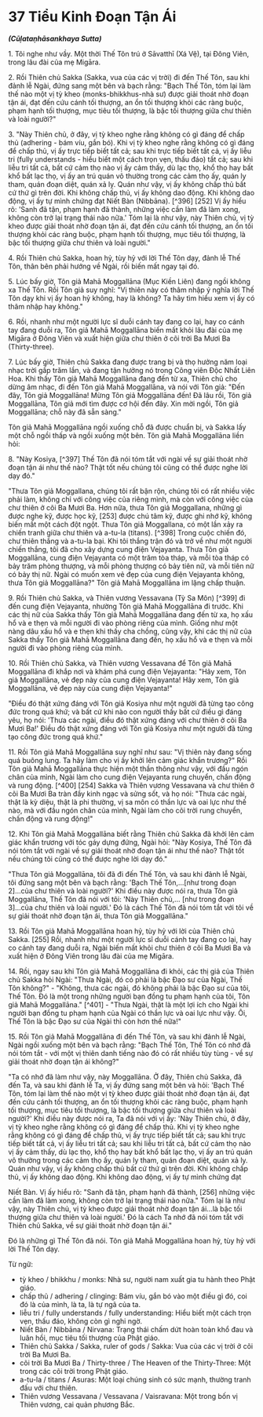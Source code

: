 # 37 Tiểu Kinh Đoạn Tận Ái
***(Cūḷataṇhāsankhaya Sutta)***

1\.  Tôi nghe như vầy. Một thời Thế Tôn trú ở Sāvatthī (Xá Vệ), tại Đông Viên, trong lâu đài của mẹ Migāra.

2\.  Rồi Thiên chủ Sakka (Sakka, vua của các vị trời) đi đến Thế Tôn, sau khi đảnh lễ Ngài, đứng sang một bên và bạch rằng: "Bạch Thế Tôn, tóm lại làm thế nào một vị tỳ kheo (monks-bhikkhus-nhà sư) được giải thoát nhờ đoạn tận ái, đạt đến cứu cánh tối thượng, an ổn tối thượng khỏi các ràng buộc, phạm hạnh tối thượng, mục tiêu tối thượng, là bậc tối thượng giữa chư thiên và loài người?"

3\.  "Này Thiên chủ, ở đây, vị tỳ kheo nghe rằng không có gì đáng để chấp thủ (adhering - bám víu, gắn bó). Khi vị tỳ kheo nghe rằng không có gì đáng để chấp thủ, vị ấy trực tiếp biết tất cả; sau khi trực tiếp biết tất cả, vị ấy liễu tri (fully understands - hiểu biết một cách trọn vẹn, thấu đáo) tất cả; sau khi liễu tri tất cả, bất cứ cảm thọ nào vị ấy cảm thấy, dù lạc thọ, khổ thọ hay bất khổ bất lạc thọ, vị ấy an trú quán vô thường trong các cảm thọ ấy, quán ly tham, quán đoạn diệt, quán xả ly. Quán như vậy, vị ấy không chấp thủ bất cứ thứ gì trên đời. Khi không chấp thủ, vị ấy không dao động. Khi không dao động, vị ấy tự mình chứng đạt Niết Bàn (Nibbāna). [^396] [252] Vị ấy hiểu rõ: 'Sanh đã tận, phạm hạnh đã thành, những việc cần làm đã làm xong, không còn trở lại trạng thái nào nữa.' Tóm lại là như vậy, này Thiên chủ, vị tỳ kheo được giải thoát nhờ đoạn tận ái, đạt đến cứu cánh tối thượng, an ổn tối thượng khỏi các ràng buộc, phạm hạnh tối thượng, mục tiêu tối thượng, là bậc tối thượng giữa chư thiên và loài người."

4\.  Rồi Thiên chủ Sakka, hoan hỷ, tùy hỷ với lời Thế Tôn dạy, đảnh lễ Thế Tôn, thân bên phải hướng về Ngài, rồi biến mất ngay tại đó.

5\.  Lúc bấy giờ, Tôn giả Mahā Moggallāna (Mục Kiền Liên) đang ngồi không xa Thế Tôn. Rồi Tôn giả suy nghĩ: "Vị thiên này có thâm nhập ý nghĩa lời Thế Tôn dạy khi vị ấy hoan hỷ không, hay là không? Ta hãy tìm hiểu xem vị ấy có thâm nhập hay không."

6\.  Rồi, nhanh như một người lực sĩ duỗi cánh tay đang co lại, hay co cánh tay đang duỗi ra, Tôn giả Mahā Moggallāna biến mất khỏi lâu đài của mẹ Migāra ở Đông Viên và xuất hiện giữa chư thiên ở cõi trời Ba Mươi Ba (Thirty-three).

7\.  Lúc bấy giờ, Thiên chủ Sakka đang được trang bị và thọ hưởng năm loại nhạc trời gấp trăm lần, và đang tận hưởng nó trong Công viên Độc Nhất Liên Hoa. Khi thấy Tôn giả Mahā Moggallāna đang đến từ xa, Thiên chủ cho dừng âm nhạc, đi đến Tôn giả Mahā Moggallāna, và nói với Tôn giả: "Đến đây, Tôn giả Moggallāna! Mừng Tôn giả Moggallāna đến! Đã lâu rồi, Tôn giả Moggallāna, Tôn giả mới tìm được cơ hội đến đây. Xin mời ngồi, Tôn giả Moggallāna; chỗ này đã sẵn sàng."

Tôn giả Mahā Moggallāna ngồi xuống chỗ đã được chuẩn bị, và Sakka lấy một chỗ ngồi thấp và ngồi xuống một bên. Tôn giả Mahā Moggallāna liền hỏi:

8\.  "Này Kosiya, [^397] Thế Tôn đã nói tóm tắt với ngài về sự giải thoát nhờ đoạn tận ái như thế nào? Thật tốt nếu chúng tôi cũng có thể được nghe lời dạy đó."

"Thưa Tôn giả Moggallana, chúng tôi rất bận rộn, chúng tôi có rất nhiều việc phải làm, không chỉ với công việc của riêng mình, mà còn với công việc của chư thiên ở cõi Ba Mươi Ba. Hơn nữa, thưa Tôn giả Moggallana, những gì được nghe kỹ, được học kỹ, [253] được chú tâm kỹ, được ghi nhớ kỹ, không biến mất một cách đột ngột. Thưa Tôn giả Moggallana, có một lần xảy ra chiến tranh giữa chư thiên và a-tu-la (titans). [^398] Trong cuộc chiến đó, chư thiên thắng và a-tu-la bại. Khi tôi thắng trận đó và trở về như một người chiến thắng, tôi đã cho xây dựng cung điện Vejayanta. Thưa Tôn giả Moggallāna, cung điện Vejayanta có một trăm tòa tháp, và mỗi tòa tháp có bảy trăm phòng thượng, và mỗi phòng thượng có bảy tiên nữ, và mỗi tiên nữ có bảy thị nữ. Ngài có muốn xem vẻ đẹp của cung điện Vejayanta không,
thưa Tôn giả Moggallāna?" Tôn giả Mahā Moggallāna im lặng chấp thuận.

9\.  Rồi Thiên chủ Sakka, và Thiên vương Vessavana (Tỳ Sa Môn) [^399] đi đến cung điện Vejayanta, nhường Tôn giả Mahā Moggallāna đi trước. Khi các thị nữ của Sakka thấy Tôn giả Mahā Moggallāna đang đến từ xa, họ xấu hổ và e thẹn và mỗi người đi vào phòng riêng của mình. Giống như một nàng dâu xấu hổ và e thẹn khi thấy cha chồng, cũng vậy, khi các thị nữ của Sakka thấy Tôn giả Mahā Moggallāna đang đến, họ xấu hổ và e thẹn và mỗi người đi vào phòng riêng của mình.

10\.  Rồi Thiên chủ Sakka, và Thiên vương Vessavana để Tôn giả Mahā Moggallāna đi khắp nơi và khám phá cung điện Vejayanta: "Hãy xem, Tôn giả Moggallāna, vẻ đẹp này của cung điện Vejayanta! Hãy xem, Tôn giả Moggallāna, vẻ đẹp này của cung điện Vejayanta!"

"Điều đó thật xứng đáng với Tôn giả Kosiya như một người đã từng tạo công đức trong quá khứ; và bất cứ khi nào con người thấy bất cứ điều gì đáng yêu, họ nói: 'Thưa các ngài, điều đó thật xứng đáng với chư thiên ở cõi Ba Mươi Ba!' Điều đó thật xứng đáng với Tôn giả Kosiya như một người đã từng tạo công đức trong quá khứ."

11\.  Rồi Tôn giả Mahā Moggallāna suy nghĩ như sau: "Vị thiên này đang sống quá buông lung. Ta hãy làm cho vị ấy khởi lên cảm giác khẩn trương?" Rồi Tôn giả Mahā Moggallāna thực hiện một thần thông như vậy, với đầu ngón chân của mình, Ngài làm cho cung điện Vejayanta rung chuyển, chấn động và rung động. [^400] [254] Sakka và Thiên vương Vessavana và chư thiên ở cõi Ba Mươi Ba tràn đầy kinh ngạc và sửng sốt, và họ nói: "Thưa các ngài, thật là kỳ diệu, thật là phi thường, vị sa môn có thần lực và oai lực như thế nào, mà với đầu ngón chân của mình, Ngài làm cho cõi trời rung chuyển, chấn động và rung động!"

12\.  Khi Tôn giả Mahā Moggallāna biết rằng Thiên chủ Sakka đã khởi lên cảm giác khẩn trương với tóc gáy dựng đứng, Ngài hỏi: "Này Kosiya, Thế Tôn đã nói tóm tắt với ngài về sự giải thoát nhờ đoạn tận ái như thế nào? Thật tốt nếu chúng tôi cũng có thể được nghe lời dạy đó."

"Thưa Tôn giả Moggallāna, tôi đã đi đến Thế Tôn, và sau khi đảnh lễ Ngài, tôi đứng sang một bên và bạch rằng: 'Bạch Thế Tôn,...[như trong đoạn 2]...của chư thiên và loài người?' Khi điều này được nói ra, thưa Tôn giả
Moggallāna, Thế Tôn đã nói với tôi: 'Này Thiên chủ,... [như trong đoạn 3]...của chư thiên và loài người.' Đó là cách Thế Tôn đã nói tóm tắt với tôi về sự giải thoát nhờ đoạn tận ái, thưa Tôn giả Moggallāna."

13\.  Rồi Tôn giả Mahā Moggallāna hoan hỷ, tùy hỷ với lời của Thiên chủ Sakka. [255] Rồi, nhanh như một người lực sĩ duỗi cánh tay đang co lại, hay co cánh tay đang duỗi ra, Ngài biến mất khỏi chư thiên ở cõi Ba Mươi Ba và xuất hiện ở Đông Viên trong lâu đài của mẹ Migāra.

14\.  Rồi, ngay sau khi Tôn giả Mahā Moggallāna đi khỏi, các thị giả của Thiên chủ Sakka hỏi Ngài: "Thưa Ngài, đó có phải là bậc Đạo sư của Ngài, Thế Tôn không?" - "Không, thưa các ngài, đó không phải là bậc Đạo sư của tôi, Thế Tôn. Đó là một trong những người bạn đồng tu phạm hạnh của tôi, Tôn giả Mahā Moggallāna." [^401] - "Thưa Ngài, thật là một lợi ích cho Ngài khi người bạn đồng tu phạm hạnh của Ngài có thần lực và oai lực như vậy. Ôi, Thế Tôn là bậc Đạo sư của Ngài thì còn hơn thế nữa!"

15\.  Rồi Tôn giả Mahā Moggallāna đi đến Thế Tôn, và sau khi đảnh lễ Ngài, Ngài ngồi xuống một bên và bạch rằng: "Bạch Thế Tôn, Thế Tôn có nhớ đã nói tóm tắt - với một vị thiên danh tiếng nào đó có rất nhiều tùy tùng - về sự giải thoát nhờ đoạn tận ái không?"

"Ta có nhớ đã làm như vậy, này Moggallāna. Ở đây, Thiên chủ Sakka, đã đến Ta, và sau khi đảnh lễ Ta, vị ấy đứng sang một bên và hỏi: 'Bạch Thế Tôn, tóm lại làm thế nào một vị tỳ kheo được giải thoát nhờ đoạn tận ái, đạt đến cứu cánh tối thượng, an ổn tối thượng khỏi các ràng buộc, phạm hạnh tối thượng, mục tiêu tối thượng, là bậc tối thượng giữa chư thiên và loài người?' Khi điều này được nói ra, Ta đã nói với vị ấy: 'Này Thiên chủ, ở đây, vị tỳ kheo nghe rằng không có gì đáng để chấp thủ. Khi vị tỳ kheo nghe rằng không có gì đáng để chấp thủ, vị ấy trực tiếp biết tất cả; sau khi trực tiếp biết tất cả, vị ấy liễu tri tất cả; sau khi liễu tri tất cả, bất cứ cảm thọ nào vị ấy cảm thấy, dù lạc thọ, khổ thọ hay bất khổ bất lạc thọ, vị ấy an trú quán vô thường trong các cảm thọ ấy, quán ly tham, quán đoạn diệt, quán xả ly. Quán như vậy, vị ấy không chấp thủ bất cứ thứ gì trên đời. Khi không chấp thủ, vị ấy không dao động. Khi không dao động, vị ấy tự mình chứng đạt

Niết Bàn. Vị ấy hiểu rõ: "Sanh đã tận, phạm hạnh đã thành, [256] những việc cần làm đã làm xong, không còn trở lại trạng thái nào nữa." Tóm lại là như vậy, này Thiên chủ, vị tỳ kheo được giải thoát nhờ đoạn tận ái...là bậc tối thượng giữa chư thiên và loài người.' Đó là cách Ta nhớ đã nói tóm tắt với Thiên chủ Sakka, về sự giải thoát nhờ đoạn tận ái."

Đó là những gì Thế Tôn đã nói. Tôn giả Mahā Moggallāna hoan hỷ, tùy hỷ với lời Thế Tôn dạy.

<!--pg-->
Từ ngữ:
- tỳ kheo / bhikkhu / monks: Nhà sư, người nam xuất gia tu hành theo Phật giáo.
- chấp thủ / adhering / clinging: Bám víu, gắn bó vào một điều gì đó, coi đó là của mình, là ta, là tự ngã của ta.
- liễu tri / fully understands / fully understanding: Hiểu biết một cách trọn vẹn, thấu đáo, không còn gì nghi ngờ.
- Niết Bàn / Nibbāna / Nirvana: Trạng thái chấm dứt hoàn toàn khổ đau và luân hồi, mục tiêu tối thượng của Phật giáo.
- Thiên chủ Sakka / Sakka, ruler of gods / Sakka: Vua của các vị trời ở cõi trời Ba Mươi Ba.
- cõi trời Ba Mươi Ba / Thirty-three / The Heaven of the Thirty-Three: Một trong các cõi trời trong Phật giáo.
- a-tu-la / titans / Asuras: Một loại chúng sinh có sức mạnh, thường tranh đấu với chư thiên.
- Thiên vương Vessavana / Vessavana / Vaisravana: Một trong bốn vị Thiên vương, cai quản phương Bắc.
